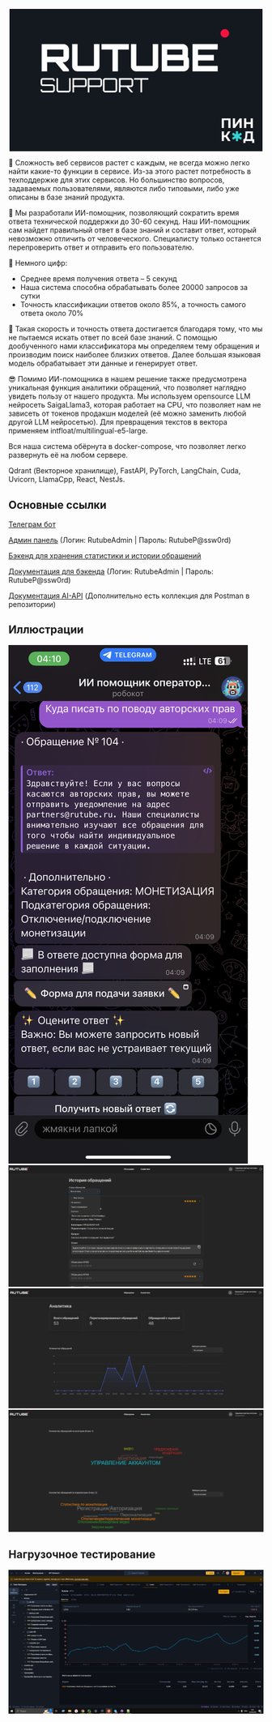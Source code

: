 <p align="center">
  <img align="center" src="https://github.com/PINCODE-project/rutube-support/blob/main/service/Logo.png?raw=true" alt="Logo" style="width:500px;"/>
</p>

🤯 Сложность веб сервисов растет с каждым, не всегда можно легко найти какие-то функции в сервисе. Из-за этого растет потребность в техподдержке для этих сервисов. Но большинство вопросов, задаваемых пользователями, являются либо типовыми, либо уже описаны в базе знаний продукта.

💪 Мы разработали ИИ-помощник, позволяющий сократить время ответа технической поддержки до 30-60 секунд. Наш ИИ-помощник сам найдет правильный ответ в базе знаний и составит ответ, который невозможно отличить от человеческого. Специалисту только останется перепроверить ответ и отправить его пользователю.

💯 Немного цифр:
- Cреднее время получения ответа – 5 секунд
- Наша система способна обрабатывать более 20000 запросов за сутки
- Точность классификации ответов около 85%, а точность самого ответа около 70%

🥸 Такая скорость и точность ответа достигается благодаря тому, что мы не пытаемся искать ответ по всей базе знаний. С помощью дообученного нами классификатора мы определяем тему обращения и производим поиск наиболее близких ответов. Далее большая языковая модель обрабатывает эти данные и генерирует ответ.

😎 Помимо ИИ-помощника в нашем решение также предусмотрена уникальная функция аналитики обращений, что позволяет наглядно увидеть пользу от нашего продукта.
Мы используем opensource LLM нейросеть SaigaLlama3, которая работает на CPU, что позволяет нам не зависеть от токенов
продакшн моделей (её можно заменить любой другой LLM нейросетью). Для превращения текстов в вектора применяем
intfloat/multilingual-e5-large.

Вся наша система обёрнута в docker-compose, что позволяет легко развернуть её на любом сервере.

Qdrant (Векторное хранилище), FastAPI, PyTorch, LangChain, Cuda, Uvicorn, LlamaCpp, React, NestJs.

## Основные ссылки

[Телеграм бот](https://t.me/rutube_support_pincode_bot)

[Админ панель](https://rutube.pincode-dev.ru/) (Логин: RutubeAdmin |
Пароль: RutubeP@ssw0rd)

[Бэкенд для хранения статистики и истории обращений](https://rutube.pincode-dev.ru/backend/)

[Документация для бэкенда](https://rutube.pincode-dev.ru/backend/core/docs)
(Логин: RutubeAdmin |
Пароль: RutubeP@ssw0rd)


[Документация AI-API](https://hack-rutube-docs.pincode-dev.ru) (Дополнительно есть коллекция для Postman в репозитории)


## Иллюстрации

![Demo1](https://github.com/PINCODE-project/rutube-support/blob/main/service/Demo1.png?raw=true "Rutube")
![Demo2](https://github.com/PINCODE-project/rutube-support/blob/main/service/Demo2.png?raw=true "Rutube")
![Demo3](https://github.com/PINCODE-project/rutube-support/blob/main/service/Demo3.png?raw=true "Rutube")
![Demo4](https://github.com/PINCODE-project/rutube-support/blob/main/service/Demo4.png?raw=true "Rutube")

## Нагрузочное тестирование

![Test](https://github.com/PINCODE-project/rutube-support/blob/main/service/Demo5.png?raw=true "Rutube")


